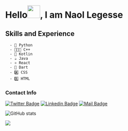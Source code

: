 
# Hello<img src = https://github.com/TheDudeThatCode/TheDudeThatCode/blob/master/Assets/Hi.gif width = 40>, I am Naol Legesse 

## Skills and Experience
      - 🐍 Python
      - 👨‍👧‍👦 C++
      - 🦘 Kotlin
      - ☕️ Java
      - ⚛️ React
      - 🎯 Dart
      - #️⃣ CSS
      - 5️⃣ HTML
 
 



### Contact Info
[![Twitter Badge](https://img.shields.io/badge/-@dechassanaol-1ca0f1?style=flat&labelColor=1ca0f1&logo=twitter&logoColor=white&link=https://twitter.com/DechassaNaol?s=09)](https://twitter.com/DechassaNaol?s=09) [![Linkedin Badge](https://img.shields.io/badge/-Naol_Legesse-0e76a8?style=flat&labelColor=0e76a8&logo=linkedin&logoColor=white)](https://www.linkedin.com/in/naol-legesse-b3007317b/) [![Mail Badge](https://img.shields.io/badge/-dechassanaol-c0392b?style=flat&labelColor=c0392b&logo=gmail&logoColor=white)](mailto:dechassanaol@gmail.com)

<!--- [![Top Langs](https://github-readme-stats.vercel.app/api/top-langs/?username=Nlege001)](https://github.com/anuraghazra/github-readme-stats)--->

![GitHub stats](https://github-readme-stats.vercel.app/api?username=Nlege001&show_icons=true&theme=dracula)  

<!--- [![Naol's github activity graph](https://activity-graph.herokuapp.com/graph?username=Nlege001&theme=github)](https://activity-graph.herokuapp.com/graph?username=Nlege001) --->



 ![](https://komarev.com/ghpvc/?username=your-github-username)



